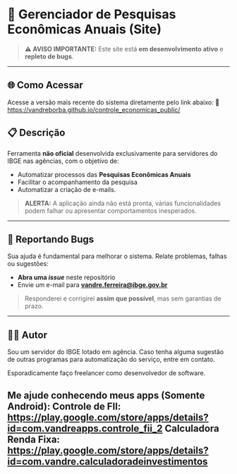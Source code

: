 # 🚧 Gerenciador de Pesquisas Econômicas Anuais (Site)



> **⚠️ AVISO IMPORTANTE:**
> Este site está **em desenvolvimento ativo** e **repleto de bugs**.

---

## 🌐 Como Acessar
Acesse a versão mais recente do sistema diretamente pelo link abaixo:
🔗 https://vandreborba.github.io/controle_economicas_public/

## 📋 Descrição
Ferramenta **não oficial** desenvolvida exclusivamente para servidores do IBGE nas agências, com o objetivo de:

- Automatizar processos das **Pesquisas Econômicas Anuais**
- Facilitar o acompanhamento da pesquisa
- Automatizar a criação de e-mails.

> **ALERTA:** A aplicação ainda não está pronta, várias funcionalidades podem falhar ou apresentar comportamentos inesperados.

---

## 🐞 Reportando Bugs
Sua ajuda é fundamental para melhorar o sistema. Relate problemas, falhas ou sugestões:

- **Abra uma *issue*** neste repositório
- Envie um e-mail para **vandre.ferreira@ibge.gov.br**

> Responderei e corrigirei **assim que possível**, mas sem garantias de prazo.

---

## 🙋‍♂️ Autor
Sou um servidor do IBGE lotado em agência. Caso tenha alguma sugestão de outras programas para automatização do serviço, entre em contato.

Esporadicamente faço freelancer como desenvolvedor de software.

Me ajude conhecendo meus apps (Somente Android):
Controle de FII: https://play.google.com/store/apps/details?id=com.vandreapps.controle_fii_2
Calculadora Renda Fixa: https://play.google.com/store/apps/details?id=com.vandre.calculadoradeinvestimentos
---


